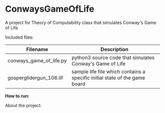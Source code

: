 # ConwaysGameOfLife
A project for Theory of Computability class that simulates Conway's Game of Life

Included files:

Filename | Description
---------|-------------
conways_game_of_life.py|python3 source code that simulates Conway's Game of Life
gosperglidergun_106.lif|sample life file which contains a specific initial state of the game board

**How to run:**

About the project:
